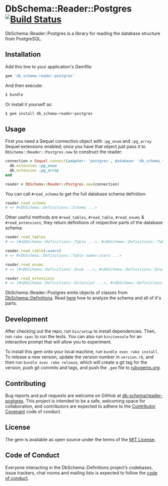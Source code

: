 # DbSchema::Reader::Postgres [![Build Status](https://travis-ci.org/db-schema/reader-postgres.svg?branch=master)](https://travis-ci.org/db-schema/reader-postgres)

DbSchema::Reader::Postgres is a library for reading the database
structure from PostgreSQL.

## Installation

Add this line to your application's Gemfile:

``` ruby
gem 'db_schema-reader-postgres'
```

And then execute:

``` sh
$ bundle
```
Or install it yourself as:

``` ruby
$ gem install db_schema-reader-postgres
```

## Usage

First you need a Sequel connection object with `:pg_enum` and `:pg_array`
Sequel extensions enabled; once you have that object just pass it to
`DbSchema::Reader::Postgres.new` to construct the reader:

``` ruby
connection = Sequel.connect(adapter: 'postgres', database: 'db_schema_test').tap do |db|
  db.extension :pg_enum
  db.extension :pg_array
end

reader = DbSchema::Reader::Postgres.new(connection)
```

You can call `#read_schema` to get the full database schema definition:

``` ruby
reader.read_schema
# => #<DbSchema::Definitions::Schema ...>
```

Other useful methods are `#read_tables`, `#read_table`, `#read_enums` & `#read_extensions`;
they return definitions of respective parts of the database schema:

``` ruby
reader.read_tables
# => [#<DbSchema::Definitions::Table ...>, #<DbSchema::Definitions::Table ...>, ...]

reader.read_table(:users)
# => #<DbSchema::Definitions::Table name=:users ...>

reader.read_enums
# => [#<DbSchema::Definitions::Enum ...>, #<DbSchema::Definitions::Enum ...>, ...]

reader.read_extensions
# => [#<DbSchema::Definitions::Extension ...>, #<DbSchema::Definitions::Extension ...>, ...]
```

DbSchema::Reader::Postgres emits objects of classes from
[DbSchema::Definitions](https://github.com/db-schema/definitions).
Read [here](https://github.com/db-schema/core/wiki/Schema-analysis-DSL)
how to analyze the schema and all of it's parts.

## Development

After checking out the repo, run `bin/setup` to install dependencies.
Then, run `rake spec` to run the tests. You can also run `bin/console`
for an interactive prompt that will allow you to experiment.

To install this gem onto your local machine, run `bundle exec rake install`.
To release a new version, update the version number in `version.rb`,
and then run `bundle exec rake release`, which will create a git tag
for the version, push git commits and tags, and push the `.gem` file
to [rubygems.org](https://rubygems.org).

## Contributing

Bug reports and pull requests are welcome on GitHub
at [db-schema/reader-postgres](https://github.com/db-schema/reader-postgres).
This project is intended to be a safe, welcoming space for collaboration,
and contributors are expected to adhere to the
[Contributor Covenant](http://contributor-covenant.org) code of conduct.

## License

The gem is available as open source under the terms of
the [MIT License](https://opensource.org/licenses/MIT).

## Code of Conduct

Everyone interacting in the DbSchema::Definitions project’s codebases,
issue trackers, chat rooms and mailing lists is expected to follow
the [code of conduct](https://github.com/db-schema/reader-postgres/blob/master/CODE_OF_CONDUCT.md).
